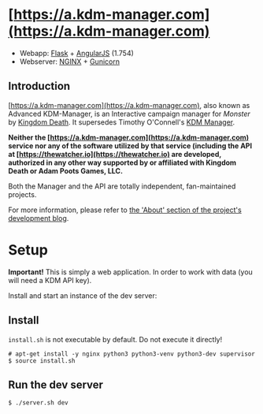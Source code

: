 # [https://a.kdm-manager.com](https://a.kdm-manager.com)
* Webapp: [Flask](http://flask.pocoo.org/) + [AngularJS](https://angularjs.org/) (1.754)
* Webserver: [NGINX](https://www.nginx.com/) + [Gunicorn](http://gunicorn.org/)

## Introduction 
[https://a.kdm-manager.com](https://a.kdm-manager.com), also known as Advanced KDM-Manager, is an Interactive campaign manager for *Monster* by [Kingdom Death](https://kingdomdeath.com). It supersedes Timothy O'Connell's [KDM Manager](https://github.com/toconnell/kdm-manager).


**Neither the [https://a.kdm-manager.com](https://a.kdm-manager.com) service nor any of the software utilized by that service (including the API at [https://thewatcher.io](https://thewatcher.io) are developed, authorized in any other way supported by or affiliated with Kingdom Death or Adam Poots Games, LLC.**

Both the Manager and the API are totally independent, fan-maintained projects.

For more information, please refer to [the 'About' section of the project's development blog](http://kdm-manager.blogspot.com/p/credits-and-acknowledgements.html).



# Setup
**Important!** This is simply a web application. In order to work with data (you will need a KDM API key).

Install and start an instance of the dev server:

## Install
`install.sh` is not executable by default. Do not execute it directly!

    # apt-get install -y nginx python3 python3-venv python3-dev supervisor
    $ source install.sh

## Run the dev server
    $ ./server.sh dev
